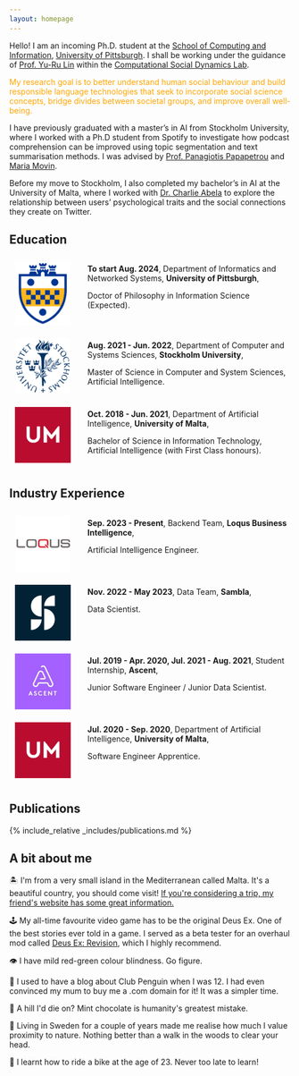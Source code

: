 ```yaml
---
layout: homepage
---
```


Hello! I am an incoming Ph.D. student at the [School of Computing and Information](https://www.sci.pitt.edu/), [University of Pittsburgh](https://pitt.edu/). I shall be working under the guidance of [Prof. Yu-Ru Lin](http://www.yurulin.com/) within the [Computational Social Dynamics Lab](https://picsolab.github.io/).

<span style="color:orange;">My research goal is to better understand human social behaviour and build responsible language technologies that seek to incorporate social science concepts, bridge divides between societal groups, and improve overall well-being.</span>

I have previously graduated with a master’s in AI from Stockholm University, where I worked with a Ph.D student from Spotify to investigate how podcast comprehension can be improved using topic segmentation and text summarisation methods. I was advised by [Prof. Panagiotis Papapetrou](https://papapetrou.blogs.dsv.su.se/) and [Maria Movin](https://www.linkedin.com/in/mariamovin).

Before my move to Stockholm, I also completed my bachelor’s in AI at the University of Malta, where I worked with [Dr. Charlie Abela](https://www.um.edu.mt/profile/charlieabela) to explore the relationship between users’ psychological traits and the social connections they create on Twitter.

## Education

<div style="overflow: auto;">
    <div style="float: left; margin-right: 20px;">
        <img style="max-width: 100px; padding: 10px;" src="assets/img/pitt.png">
    </div>
    <div>
        <p><strong>To start Aug. 2024</strong>, Department of Informatics and Networked Systems, <strong>University of Pittsburgh</strong>,</p>
        <p>Doctor of Philosophy in Information Science (Expected).</p>
    </div>
</div>

<div style="overflow: auto;">
    <div style="float: left; margin-right: 20px;">
        <img style="max-width: 100px; padding: 10px;" src="assets/img/su.png">
    </div>
    <div>
        <p><strong>Aug. 2021 - Jun. 2022</strong>, Department of Computer and Systems Sciences, <strong>Stockholm University</strong>,</p>
        <p>Master of Science in Computer and System Sciences, Artificial Intelligence.</p>
    </div>
</div>

<div style="overflow: auto;">
    <div style="float: left; margin-right: 20px;">
        <img style="max-width: 100px; padding: 10px;" src="assets/img/uom.jpg">
    </div>
    <div>
        <p><strong>Oct. 2018 - Jun. 2021</strong>, Department of Artificial Intelligence, <strong>University of Malta</strong>,</p>
        <p>Bachelor of Science in Information Technology, Artificial Intelligence (with First Class honours).</p>
    </div>
</div>


## Industry Experience

<div style="overflow: auto;">
    <div style="float: left; margin-right: 20px;">
        <img style="max-width: 100px; padding: 10px;" src="assets/img/loqus.png">
    </div>
    <div>
        <p><strong>Sep. 2023 - Present</strong>, Backend Team, <strong>Loqus Business Intelligence</strong>,</p>
        <p>Artificial Intelligence Engineer.</p>
    </div>
</div>

<div style="overflow: auto;">
    <div style="float: left; margin-right: 20px;">
        <img style="max-width: 100px; padding: 10px;" src="assets/img/sambla.jpg">
    </div>
    <div>
        <p><strong>Nov. 2022 - May 2023</strong>, Data Team, <strong>Sambla</strong>,</p>
        <p>Data Scientist.</p>
    </div>
</div>

<div style="overflow: auto;">
    <div style="float: left; margin-right: 20px;">
        <img style="max-width: 100px; padding: 10px;" src="assets/img/ascent.jpg">
    </div>
    <div>
        <p><strong>Jul. 2019 - Apr. 2020, Jul. 2021 - Aug. 2021</strong>, Student Internship, <strong>Ascent</strong>,</p>
        <p>Junior Software Engineer / Junior Data Scientist.</p>
    </div>
</div>

<div style="overflow: auto;">
    <div style="float: left; margin-right: 20px;">
        <img style="max-width: 100px; padding: 10px;" src="assets/img/uom.jpg">
    </div>
    <div>
        <p><strong>Jul. 2020 - Sep. 2020</strong>, Department of Artificial Intelligence, <strong>University of Malta</strong>,</p>
        <p>Software Engineer Apprentice.</p>
    </div>
</div>


## Publications

{% include_relative _includes/publications.md %}

## A bit about me

🏝️ I'm from a very small island in the Mediterranean called Malta. It's a beautiful country, you should come visit! [If you're considering a trip, my friend's website has some great information.](https://www.todoinmalta.com/)

🕹️ My all-time favourite video game has to be the original Deus Ex. One of the best stories ever told in a game. I served as a beta tester for an overhaul mod called [Deus Ex: Revision](https://store.steampowered.com/app/397550/Deus_Ex_Revision/), which I highly recommend.

👁️ I have mild red-green colour blindness. Go figure.

🐧 I used to have a blog about Club Penguin when I was 12. I had even convinced my mum to buy me a .com domain for it! It was a simpler time.

🍫 A hill I'd die on? Mint chocolate is humanity's greatest mistake.

🌳 Living in Sweden for a couple of years made me realise how much I value proximity to nature. Nothing better than a walk in the woods to clear your head.

🚵 I learnt how to ride a bike at the age of 23. Never too late to learn!
